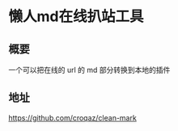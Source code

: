 # 懒人md在线扒站工具 #

## 概要 ##

一个可以把在线的 url 的 md 部分转换到本地的插件

## 地址 ##

https://github.com/croqaz/clean-mark

